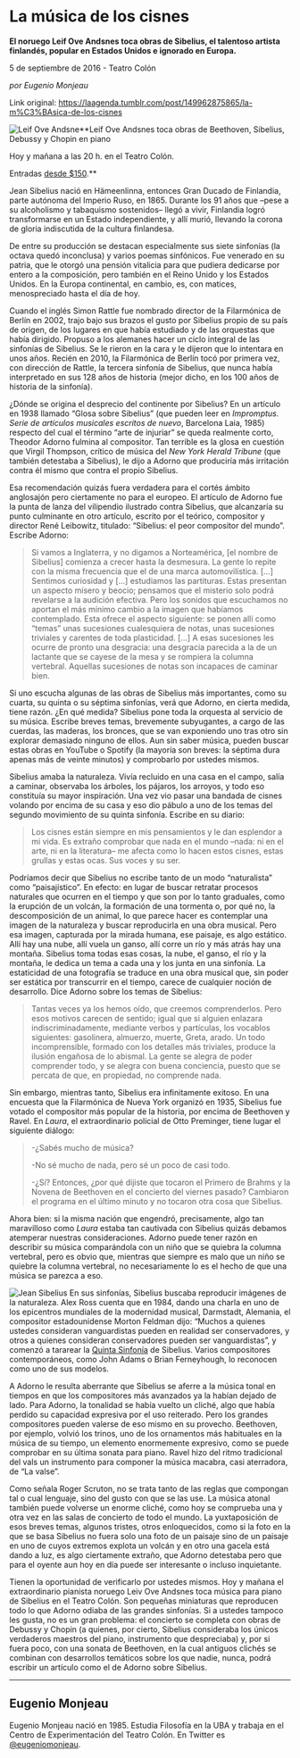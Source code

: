 # La música de los cisnes

**El noruego Leif Ove Andsnes toca obras de Sibelius, el talentoso artista finlandés, popular en Estados Unidos e ignorado en Europa.**

5 de septiembre de 2016 - Teatro Colón

_por Eugenio Monjeau_

Link original: https://laagenda.tumblr.com/post/149962875865/la-m%C3%BAsica-de-los-cisnes

![Leif Ove Andsne](https://64.media.tumblr.com/fd3682b1bababebe980ba932e9937308/tumblr_inline_pjzrp1YfOU1t6q87u_500.png)**Leif Ove Andsnes toca obras de Beethoven, Sibelius, Debussy y Chopin en piano  

Hoy y mañana a las 20 h. en el Teatro Colón.  

Entradas [desde $150](https://www.tuentrada.com/colon/Online/default.asp?doWork::WScontent::loadArticle=Load&BOparam::WScontent::loadArticle::article_id=A8F863AE-4E14-43DC-8B62-5CFA7E1B128F).**

Jean Sibelius nació en Hämeenlinna, entonces Gran Ducado de Finlandia, parte autónoma del Imperio Ruso, en 1865. Durante los 91 años que –pese a su alcoholismo y tabaquismo sostenidos– llegó a vivir, Finlandia logró transformarse en un Estado independiente, y allí murió, llevando la corona de gloria indiscutida de la cultura finlandesa.

De entre su producción se destacan especialmente sus siete sinfonías (la octava quedó inconclusa) y varios poemas sinfónicos. Fue venerado en su patria, que le otorgó una pensión vitalicia para que pudiera dedicarse por entero a la composición, pero también en el Reino Unido y los Estados Unidos. En la Europa continental, en cambio, es, con matices, menospreciado hasta el día de hoy.

Cuando el inglés Simon Rattle fue nombrado director de la Filarmónica de Berlín en 2002, trajo bajo sus brazos el gusto por Sibelius propio de su país de origen, de los lugares en que había estudiado y de las orquestas que había dirigido. Propuso a los alemanes hacer un ciclo integral de las sinfonías de Sibelius. Se le rieron en la cara y le dijeron que lo intentara en unos años. Recién en 2010, la Filarmónica de Berlín tocó por primera vez, con dirección de Rattle, la tercera sinfonía de Sibelius, que nunca había interpretado en sus 128 años de historia (mejor dicho, en los 100 años de historia de la sinfonía).

¿Dónde se origina el desprecio del continente por Sibelius? En un artículo en 1938 llamado “Glosa sobre Sibelius” (que pueden leer en *Impromptus. Serie de artículos musicales escritos de nuevo*, Barcelona Laia, 1985) respecto del cual el término “arte de injuriar” se queda realmente corto, Theodor Adorno fulmina al compositor. Tan terrible es la glosa en cuestión que Virgil Thompson, crítico de música del *New York Herald Tribune* (que también detestaba a Sibelius), le dijo a Adorno que produciría más irritación contra él mismo que contra el propio Sibelius.

Esa recomendación quizás fuera verdadera para el cortés ámbito anglosajón pero ciertamente no para el europeo. El artículo de Adorno fue la punta de lanza del vilipendio ilustrado contra Sibelius, que alcanzaría su punto culminante en otro artículo, escrito por el teórico, compositor y director René Leibowitz, titulado: “Sibelius: el peor compositor del mundo”. Escribe Adorno:


> Si vamos a Inglaterra, y no digamos a Norteamérica, [el nombre de Sibelius] comienza a crecer hasta la desmesura. La gente lo repite con la misma frecuencia que el de una marca automovilística. […] Sentimos curiosidad y […] estudiamos las partituras. Estas presentan un aspecto mísero y beocio; pensamos que el misterio solo podrá revelarse a la audición efectiva. Pero los sonidos que escuchamos no aportan el más mínimo cambio a la imagen que habíamos contemplado. Esta ofrece el aspecto siguiente: se ponen allí como “temas” unas sucesiones cualesquiera de notas, unas sucesiones triviales y carentes de toda plasticidad. […] A esas sucesiones les ocurre de pronto una desgracia: una desgracia parecida a la de un lactante que se cayese de la mesa y se rompiera la columna vertebral. Aquellas sucesiones de notas son incapaces de caminar bien.
> 
> 

Si uno escucha algunas de las obras de Sibelius más importantes, como su cuarta, su quinta o su séptima sinfonías, verá que Adorno, en cierta medida, tiene razón. ¿En qué medida? Sibelius pone toda la orquesta al servicio de su música. Escribe breves temas, brevemente subyugantes, a cargo de las cuerdas, las maderas, los bronces, que se van exponiendo uno tras otro sin explorar demasiado ninguno de ellos. Aun sin saber música, pueden buscar estas obras en YouTube o Spotify (la mayoría son breves: la séptima dura apenas más de veinte minutos) y comprobarlo por ustedes mismos.

Sibelius amaba la naturaleza. Vivía recluido en una casa en el campo, salía a caminar, observaba los árboles, los pájaros, los arroyos, y todo eso constituía su mayor inspiración. Una vez vio pasar una bandada de cisnes volando por encima de su casa y eso dio pábulo a uno de los temas del segundo movimiento de su quinta sinfonía. Escribe en su diario:


> Los cisnes están siempre en mis pensamientos y le dan esplendor a mi vida. Es extraño comprobar que nada en el mundo –nada: ni en el arte, ni en la literatura– me afecta como lo hacen estos cisnes, estas grullas y estas ocas. Sus voces y su ser.
> 
> 

Podríamos decir que Sibelius no escribe tanto de un modo “naturalista” como “paisajístico”. En efecto: en lugar de buscar retratar procesos naturales que ocurren en el tiempo y que son por lo tanto graduales, como la erupción de un volcán, la formación de una tormenta o, por qué no, la descomposición de un animal, lo que parece hacer es contemplar una imagen de la naturaleza y buscar reproducirla en una obra musical. Pero esa imagen, capturada por la mirada humana, ese paisaje, es algo estático. Allí hay una nube, allí vuela un ganso, allí corre un río y más atrás hay una montaña. Sibelius toma todas esas cosas, la nube, el ganso, el río y la montaña, le dedica un tema a cada una y los junta en una sinfonía. La estaticidad de una fotografía se traduce en una obra musical que, sin poder ser estática por transcurrir en el tiempo, carece de cualquier noción de desarrollo. Dice Adorno sobre los temas de Sibelius:


> Tantas veces ya los hemos oído, que creemos comprenderlos. Pero esos motivos carecen de sentido; igual que si alguien enlazara indiscriminadamente, mediante verbos y partículas, los vocablos siguientes: gasolinera, almuerzo, muerte, Greta, arado. Un todo incomprensible, formado con los detalles más triviales, produce la ilusión engañosa de lo abismal. La gente se alegra de poder comprender todo, y se alegra con buena conciencia, puesto que se percata de que, en propiedad, no comprende nada.
> 
> 

Sin embargo, mientras tanto, Sibelius era infinitamente exitoso. En una encuesta que la Filarmónica de Nueva York organizó en 1935, Sibelius fue votado el compositor más popular de la historia, por encima de Beethoven y Ravel. En *Laura*, el extraordinario policial de Otto Preminger, tiene lugar el siguiente diálogo:


> -¿Sabés mucho de música?  
> 
> -No sé mucho de nada, pero sé un poco de casi todo.  
> 
> -¿Sí? Entonces, ¿por qué dijiste que tocaron el Primero de Brahms y la Novena de Beethoven en el concierto del viernes pasado? Cambiaron el programa en el último minuto y no tocaron otra cosa que Sibelius.
> 
> 

Ahora bien: si la misma nación que engendró, precisamente, algo tan maravilloso como *Laura* estaba tan cautivada con Sibelius quizás debamos atemperar nuestras consideraciones. Adorno puede tener razón en describir su música comparándola con un niño que se quiebra la columna vertebral, pero es obvio que, mientras que siempre es malo que un niño se quiebre la columna vertebral, no necesariamente lo es el hecho de que una música se parezca a eso.

![Jean Sibelius](https://64.media.tumblr.com/6e9b3b7c3567bb5e16aa9914bafab13c/tumblr_inline_pjzrp2UfFA1t6q87u_500.jpg) En sus sinfonías, Sibelius buscaba reproducir imágenes de la naturaleza. Alex Ross cuenta que en 1984, dando una charla en uno de los epicentros mundiales de la modernidad musical, Darmstadt, Alemania, el compositor estadounidense Morton Feldman dijo: “Muchos a quienes ustedes consideran vanguardistas pueden en realidad ser conservadores, y otros a quienes consideran conservadores pueden ser vanguardistas”, y comenzó a tararear la [Quinta Sinfonía](https://youtu.be/V8qiAMOiygs) de Sibelius. Varios compositores contemporáneos, como John Adams o Brian Ferneyhough, lo reconocen como uno de sus modelos. 

A Adorno le resulta aberrante que Sibelius se aferre a la música tonal en tiempos en que los compositores más avanzados ya la habían dejado de lado. Para Adorno, la tonalidad se había vuelto un cliché, algo que había perdido su capacidad expresiva por el uso reiterado. Pero los grandes compositores pueden valerse de eso mismo en su provecho. Beethoven, por ejemplo, volvió los trinos, uno de los ornamentos más habituales en la música de su tiempo, un elemento enormemente expresivo, como se puede comprobar en su última sonata para piano. Ravel hizo del ritmo tradicional del vals un instrumento para componer la música macabra, casi aterradora, de “La valse”.

Como señala Roger Scruton, no se trata tanto de las reglas que compongan tal o cual lenguaje, sino del gusto con que se las use. La música atonal también puede volverse un enorme cliché, como hoy se comprueba una y otra vez en las salas de concierto de todo el mundo. La yuxtaposición de esos breves temas, algunos tristes, otros enloquecidos, como si la foto en la que se basa Sibelius no fuera solo una foto de un paisaje sino de un paisaje en uno de cuyos extremos explota un volcán y en otro una gacela está dando a luz, es algo ciertamente extraño, que Adorno detestaba pero que para el oyente aun hoy en día puede ser interesante o incluso inquietante.

Tienen la oportunidad de verificarlo por ustedes mismos. Hoy y mañana el extraordinario pianista noruego Leiv Ove Andsnes toca música para piano de Sibelius en el Teatro Colón. Son pequeñas miniaturas que reproducen todo lo que Adorno odiaba de las grandes sinfonías. Si a ustedes tampoco les gusta, no es un gran problema: el concierto se completa con obras de Debussy y Chopin (a quienes, por cierto, Sibelius consideraba los únicos verdaderos maestros del piano, instrumento que despreciaba) y, por si fuera poco, con una sonata de Beethoven, en la cual antiguos clichés se combinan con desarrollos temáticos sobre los que nadie, nunca, podrá escribir un artículo como el de Adorno sobre Sibelius.

  




---

 Eugenio Monjeau
----------------

 Eugenio Monjeau nació en 1985. Estudia Filosofía en la UBA y trabaja en el Centro de Experimentación del Teatro Colón. En Twitter es [@eugeniomonjeau](https://twitter.com/eugeniomonjeau). 

